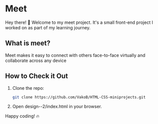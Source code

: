 # Meet

Hey there! 👋 Welcome to my meet project. It's a small front-end project I worked on as part of my learning journey.

## What is meet?

Meet makes it easy to connect with others face-to-face virtually and collaborate across any device

## How to Check it Out

1. Clone the repo:

   ```bash
   git clone https://github.com/VakoB/HTML-CSS-miniprojects.git

2. Open design--2/index.html in your browser.

Happy coding! 🔥
   
